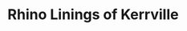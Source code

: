 ---
title: "Rhino Linings of Kerrville"
url: /kerrville/rhino-linings-of-kerrville/
shop: Autowerkstatt
---